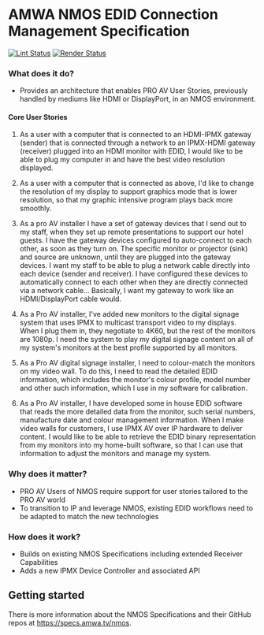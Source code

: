 # AMWA NMOS EDID Connection Management Specification

[![Lint Status](https://github.com/AMWA-TV/nmos-edid-connection-management/workflows/Lint/badge.svg)](https://github.com/AMWA-TV/nmos-edid-connection-management/actions?query=workflow%3ALint)
[![Render Status](https://github.com/AMWA-TV/nmos-edid-connection-management/workflows/Render/badge.svg)](https://github.com/AMWA-TV/nmos-edid-connection-management/actions?query=workflow%3ARender)

[//]: # "INTRO-START"

### What does it do?

- Provides an architecture that enables PRO AV User Stories, previously handled by mediums like HDMI or DisplayPort, in an NMOS environment.

#### Core User Stories

1. As a user with a computer that is connected to an HDMI-IPMX gateway (sender) that is connected through a network to an IPMX-HDMI gateway (receiver) plugged into an HDMI monitor with EDID, I would like to be able to plug my computer in and have the best video resolution displayed.

2. As a user with a computer that is connected as above, I'd like to change the resolution of my display to support graphics mode that is lower resolution, so that my graphic intensive program plays back more smoothly.

3. As a pro AV installer I have a set of gateway devices that I send out to my staff, when they set up remote presentations to support our hotel guests. I have the gateway devices configured to auto-connect to each other, as soon as they turn on. The specific monitor or projector (sink) and source are unknown, until they are plugged into the gateway devices. I want my staff to be able to plug a network cable directly into each device (sender and receiver). I have configured these devices to automatically connect to each other when they are directly connected via a network cable... Basically, I want my gateway to work like an HDMI/DisplayPort cable would.

4. As a Pro AV installer, I've added new monitors to the digital signage system that uses IPMX to multicast transport video to my displays. When I plug them in, they negotiate to 4K60, but the rest of the monitors are 1080p. I need the system to play my digital signage content on all of my system's monitors at the best profile supported by all monitors.

5. As a Pro AV digital signage installer, I need to colour-match the monitors on my video wall. To do this, I need to read the detailed EDID information, which includes the monitor's colour profile, model number and other such information, which I use in my software for calibration.

6. As a Pro AV installer, I have developed some in house EDID software that reads the more detailed data from the monitor, such serial numbers, manufacture date and colour management information. When I make video walls for customers, I use IPMX AV over IP hardware to deliver content. I would like to be able to retrieve the EDID binary representation from my monitors into my home-built software, so that I can use that information to adjust the monitors and manage my system.

### Why does it matter?

- PRO AV Users of NMOS require support for user stories tailored to the PRO AV world
- To transition to IP and leverage NMOS, existing EDID workflows need to be adapted to match the new technologies

### How does it work?

- Builds on existing NMOS Specifications including extended Receiver Capabilities
- Adds a new IPMX Device Controller and associated API

[//]: # "INTRO-END"

## Getting started

There is more information about the NMOS Specifications and their GitHub repos at <https://specs.amwa.tv/nmos>.
